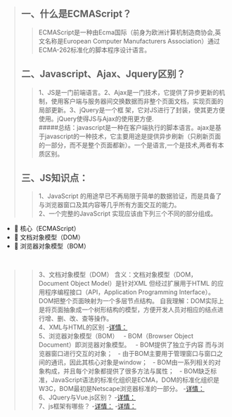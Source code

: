>## 一、什么是ECMAScript？
>>ECMAScript是一种由Ecma国际（前身为欧洲计算机制造商协会,英文名称是European Computer Manufacturers Association）通过ECMA-262标准化的脚本程序设计语言。
>## 二、Javascript、Ajax、Jquery区别？
>>1、JS是一门前端语言。2、Ajax是一门技术，它提供了异步更新的机制，使用客户端与服务器间交换数据而非整个页面文档，实现页面的局部更新。3、jQuery是一个框
>>架，它对JS进行了封装，使其更方便使用。jQuery使得JS与Ajax的使用更方便.<br/>
#####总结：javascript是一种在客户端执行的脚本语言。ajax是基于javascript的一种技术，它主要用途是提供异步刷新（只刷新页面的一部分，而不是整个页面都新）。一个是语言,一个是技术,两者有本质区别。
>## 三、JS知识点：
>>1、JavaScript 的用途早已不再局限于简单的数据验证，而是具备了与浏览器窗口及其内容等几乎所有方面交互的能力。<br/>
>>2、一个完整的JavaScript 实现应该由下列三个不同的部分组成。
   -  核心（ECMAScript）
   -  文档对象模型（DOM）
   -  浏览器对象模型（BOM）
<br/>
   
>>3、文档对象模型（DOM）
>>含义：文档对象模型（DOM，Document Object Model）是针对XML 但经过扩展用于HTML 的应用程序编程接口（API，Application Programming Interface）。DOM把整个页面映射为一个多层节点结构。
>>自我理解：DOM实际上是将页面抽象成一个树形结构的模型，方便开发人员对相应的结点进行增、删、改、查等操作。<br/>
>>4、XML与HTML的区别
>>-[详情：](http://blog.csdn.net/liu_yujie2011com/article/details/20284453)<br/>
>>5、浏览器对象模型（BOM）
   - BOM（Browser Object Document）即浏览器对象模型。
   - BOM提供了独立于内容 而与浏览器窗口进行交互的对象；
   - 由于BOM主要用于管理窗口与窗口之间的通讯，因此其核心对象是window；
   - BOM由一系列相关的对象构成，并且每个对象都提供了很多方法与属性；
   - BOM缺乏标准，JavaScript语法的标准化组织是ECMA，DOM的标准化组织是W3C，BOM最初是Netscape浏览器标准的一部分。
>>-[详情：](http://www.cnblogs.com/2010master/p/5824215.html)<br/>
>>6、JQuery与Vue.js区别？
>>-[详情：](http://www.cnblogs.com/Sroot/p/5764496.html)<br/>
>>7、js框架有哪些？
>>-[详情：](http://www.cnblogs.com/xiaogelove/p/4654414.html)
>>-[详情：](http://www.cnblogs.com/mbailing/p/5627792.html)
